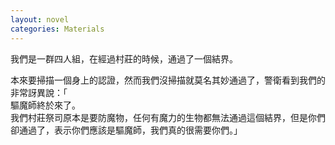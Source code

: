 ```yaml
---
layout: novel
categories: Materials
---
```


我們是一群四人組，在經過村莊的時候，通過了一個結界。  

本來要掃描一個身上的認證，然而我們沒掃描就莫名其妙通過了，警衛看到我們的非常訝異說：「  
驅魔師終於來了。  
我們村莊祭司原本是要防魔物，任何有魔力的生物都無法通過這個結界，但是你們卻通過了，表示你們應該是驅魔師，我們真的很需要你們。」  
